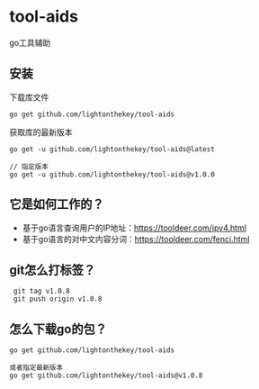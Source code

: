 # tool-aids
go工具辅助


## 安装
下载库文件
```
go get github.com/lightonthekey/tool-aids
```


获取库的最新版本
```
go get -u github.com/lightonthekey/tool-aids@latest

// 指定版本
go get -u github.com/lightonthekey/tool-aids@v1.0.0
```

## 它是如何工作的？

- 基于go语言查询用户的IP地址：https://tooldeer.com/ipv4.html 
- 基于go语言的对中文内容分词：https://tooldeer.com/fenci.html 

## git怎么打标签？
```
 git tag v1.0.8
 git push origin v1.0.8

```
## 怎么下载go的包？
```
go get github.com/lightonthekey/tool-aids

或者指定最新版本
go get github.com/lightonthekey/tool-aids@v1.0.8
```
